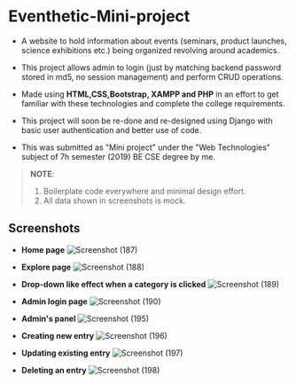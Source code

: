 # **Eventhetic-Mini-project**
* A website to hold information about events (seminars, product launches, science exhibitions etc.) being organized revolving around academics.

* This project allows admin to login (just by matching backend password stored in md5, no session management) and perform CRUD operations.

* Made using **HTML,CSS,Bootstrap, XAMPP and PHP** in an effort to get familiar with these technologies and complete the college requirements.

* This project will soon be re-done and re-designed using Django with basic user authentication and better use of code.

* This was submitted as "Mini project" under the "Web Technologies" subject of 7h semester (2019) BE CSE degree by me.

> **NOTE**: 
> 1. Boilerplate code everywhere and minimal design effort.
> 2. All data shown in screenshots is mock. 



## Screenshots

* **Home page**
![Screenshot (187)](https://user-images.githubusercontent.com/61655919/93704955-a3045f80-fb36-11ea-9f00-9208846c53ad.png)

* **Explore page**
![Screenshot (188)](https://user-images.githubusercontent.com/61655919/93704963-c7603c00-fb36-11ea-92de-4365edd5b7de.png)

* **Drop-down like effect when a category is clicked**
![Screenshot (189)](https://user-images.githubusercontent.com/61655919/93704964-c929ff80-fb36-11ea-8251-6a4f817b405d.png)

* **Admin login page**
![Screenshot (190)](https://user-images.githubusercontent.com/61655919/93704965-c9c29600-fb36-11ea-90cc-578fbf49d132.png)

* **Admin's panel**
![Screenshot (195)](https://user-images.githubusercontent.com/61655919/93705547-fd53ef00-fb3b-11ea-997e-9310ee1dc3b9.png)

* **Creating new entry**
![Screenshot (196)](https://user-images.githubusercontent.com/61655919/93705549-ff1db280-fb3b-11ea-9725-b47998605710.png)

* **Updating existing entry**
![Screenshot (197)](https://user-images.githubusercontent.com/61655919/93705550-ffb64900-fb3b-11ea-8039-544b045881d2.png)

* **Deleting an entry**
![Screenshot (198)](https://user-images.githubusercontent.com/61655919/93705552-ffb64900-fb3b-11ea-8fb6-bd5a1f3ede22.png)

